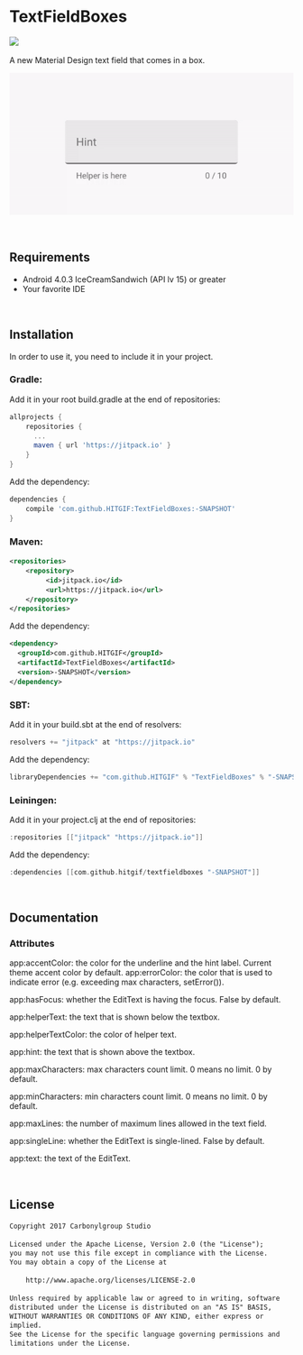 # TextFieldBoxes
[![](https://jitpack.io/v/HITGIF/TextFieldBoxes.svg)](https://jitpack.io/#HITGIF/TextFieldBoxes)

A new Material Design text field that comes in a box.

![Animation](/images/tfb1.gif)

​
## Requirements
- Android 4.0.3 IceCreamSandwich (API lv 15) or greater
- Your favorite IDE

​
## Installation
In order to use it, you need to include it in your project.

### Gradle:
Add it in your root build.gradle at the end of repositories:
```groovy
allprojects {
    repositories {
      ...
      maven { url 'https://jitpack.io' }
    }
}
```
Add the dependency:
```groovy
dependencies {
    compile 'com.github.HITGIF:TextFieldBoxes:-SNAPSHOT'
}
```

### Maven:
```xml
<repositories>
    <repository>
         <id>jitpack.io</id>
         <url>https://jitpack.io</url>
    </repository>
</repositories>
```
Add the dependency:
```xml
<dependency>
  <groupId>com.github.HITGIF</groupId>
  <artifactId>TextFieldBoxes</artifactId>
  <version>-SNAPSHOT</version>
</dependency>
```

### SBT:
Add it in your build.sbt at the end of resolvers:
```scala
resolvers += "jitpack" at "https://jitpack.io"
```
Add the dependency:
```scala
libraryDependencies += "com.github.HITGIF" % "TextFieldBoxes" % "-SNAPSHOT"
```

### Leiningen:
Add it in your project.clj at the end of repositories:
```scala
:repositories [["jitpack" "https://jitpack.io"]]
```
Add the dependency:
```scala
:dependencies [[com.github.hitgif/textfieldboxes "-SNAPSHOT"]]	
```

​
## Documentation
### Attributes
app:accentColor: the color for the underline and the hint label. Current theme accent color by default.
app:errorColor: the color that is used to indicate error (e.g. exceeding max characters, setError()).

app:hasFocus: whether the EditText is having the focus. False by default.

app:helperText: the text that is shown below the textbox.

app:helperTextColor: the color of helper text.

app:hint: the text that is shown above the textbox.

app:maxCharacters: max characters count limit. 0 means no limit. 0 by default.

app:minCharacters: min characters count limit. 0 means no limit. 0 by default.

app:maxLines: the number of maximum lines allowed in the text field.

app:singleLine: whether the EditText is single-lined. False by default.

app:text: the text of the EditText.

​
## License

    Copyright 2017 Carbonylgroup Studio

    Licensed under the Apache License, Version 2.0 (the "License");
    you may not use this file except in compliance with the License.
    You may obtain a copy of the License at

        http://www.apache.org/licenses/LICENSE-2.0

    Unless required by applicable law or agreed to in writing, software
    distributed under the License is distributed on an "AS IS" BASIS,
    WITHOUT WARRANTIES OR CONDITIONS OF ANY KIND, either express or implied.
    See the License for the specific language governing permissions and
    limitations under the License.
